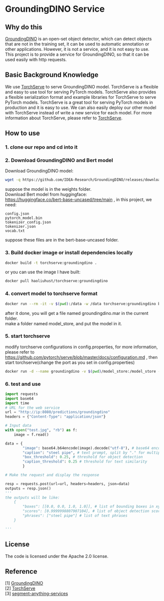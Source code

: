 # GroundingDINO Service
## Why do this
[GroundingDINO](https://github.com/IDEA-Research/GroundingDINO) is an open-set object detector, which can detect objects that are not in the training set, it can be used to automatic annotation or other applications. However, it is not a service, and it is not easy to use. This project is to provide a service for GroundingDINO, so that it can be used easily with http requests.
## Basic Background Knowledge
We use [TorchServe](https://github.com/pytorch/serve) to serve GroundingDINO model. TorchServe is a flexible and easy to use tool for serving PyTorch models. TorchServe also provides a flexible serialization format and example libraries for TorchServe to serve PyTorch models. TorchServe is a great tool for serving PyTorch models in production and it is easy to use. We can also easily deploy our other model with TorchServe instead of write a new service for each model. For more information about TorchServe, please refer to [TorchServe](https://github.com/pytorch/serve).
## How to use
### 1. clone our repo and cd into it

### 2. Download GroundingDINO and Bert model
Download GroundingDINO model:  
```bash
wget -q https://github.com/IDEA-Research/GroundingDINO/releases/download/v0.1.0-alpha/groundingdino_swint_ogc.pth
```
suppose the model is in the weights folder.  
Download Bert model from huggingface:  
https://huggingface.co/bert-base-uncased/tree/main , in this project, we need:
```
config.json
pytorch_model.bin
tokenizer_config.json
tokenizer.json
vocab.txt
```
suppose these files are in the bert-base-uncased folder.
### 3. Build docker image or install dependencies locally
```bash
docker build -t torchserve:groundingdino .
```
or you can use the image I have built:
```bash
docker pull haoliuhust/torchserve:groundingdino
```
### 4. convert model to torchserve format
```bash
docker run --rm -it -v $(pwd):/data -w /data torchserve:groundingdino bash -c "torch-model-archiver --model-name groundingdino --version 1.0 --serialized-file weights/groundingdino_swint_ogc.pth --handler grounding_dino_handler.py --extra-files GroundingDINO_SwinT_OGC.py,bert-base-uncased/*"
```
after it done, you will get a file named groundingdino.mar in the current folder.   
make a folder named model_store, and put the model in it.  
### 5. start torchserve
modify torchserve configurations in config.properties, for more information, please refer to https://github.com/pytorch/serve/blob/master/docs/configuration.md , then start torchserve(change the port as you set in config.properties)
```bash
docker run -d --name groundingdino -v $(pwd)/model_store:/model_store -p 8080:8080 -p 8081:8081 -p 8082:8082 torchserve:groundingdino bash -c "torchserve --start --foreground --model-store /model_store --models groundingdino=groundingdino.mar"
```
### 6. test and use
```python
import requests
import base64
import time
# URL for the web service
url = "http://ip:8080/predictions/groundingdino"
headers = {"Content-Type": "application/json"}

# Input data
with open("test.jpg", "rb") as f:
    image = f.read()

data = {
        "image": base64.b64encode(image).decode("utf-8"), # base64 encoded image or BytesIO
        "caption": "steel pipe", # text prompt, split by "." for multiple phrases
        "box_threshold": 0.25, # threshold for object detection
        "caption_threshold": 0.25 # threshold for text similarity
        }

# Make the request and display the response

resp = requests.post(url=url, headers=headers, json=data)
outputs = resp.json()
'''
the outputs will be like:
    {
        "boxes": [[0.0, 0.0, 1.0, 1.0]], # list of bounding boxes in xyxy format
        "scores": [0.9999998807907104], # list of object detection scores
        "phrases": ["steel pipe"] # list of text phrases
    }

'''
```
## License
The code is licensed under the Apache 2.0 license.

## Reference
[1] [GroundingDINO](https://github.com/IDEA-Research/GroundingDINO)  
[2] [TorchServe](https://github.com/pytorch/serve)  
[3] [segment-anything-services](https://github.com/developmentseed/segment-anything-services)
